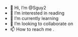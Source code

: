 - 👋 Hi, I’m @Sguy2
- 👀 I’m interested in reading
- 🌱 I’m currently learning
- 💞️ I’m looking to collaborate on 
- 📫 How to reach me .

<!---
Sguy2/Sguy2 is a ✨ special ✨ repository because its `README.md` (this file) appears on your GitHub profile.
You can click the Preview link to take a look at your changes.
--->
